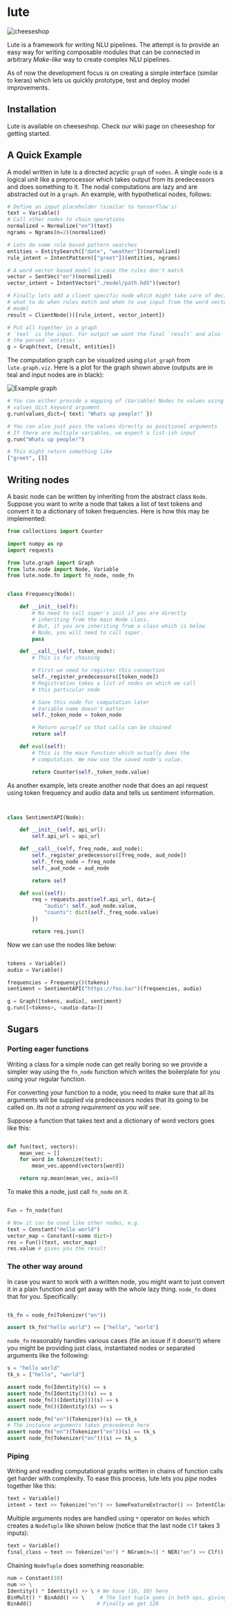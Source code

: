 # lute

![cheeseshop](https://cheeseshop.vernacular.ai/--badger--/lute.svg)

Lute is a framework for writing NLU pipelines. The attempt is to provide an easy
way for writing composable modules that can be connected in arbitrary
_Make-like_ way to create complex NLU pipelines.

As of now the development focus is on creating a simple interface (similar to
keras) which lets us quickly prototype, test and deploy model improvements.

## Installation

Lute is available on cheeseshop. Check our wiki page on cheeseshop for getting
started.

## A Quick Example

A model written in lute is a directed acyclic `graph` of `nodes`. A single
`node` is a logical unit like a preprocessor which takes output from its
predecessors and does something to it. The nodal computations are lazy and are
abstracted out in a `graph`. An example, with hypothetical nodes, follows:

```python
# Define an input placeholder (similar to tensorflow's)
text = Variable()
# Call other nodes to chain operations
normalized = Normalize("en")(text)
ngrams = Ngrams(n=2)(normalized)

# Lets do some rule based pattern searches
entities = EntitySearch(["date", "weather"])(normalized)
rule_intent = IntentPattern(["greet"])(entities, ngrams)

# A word vector based model in case the rules don't match
vector = SentVec("en")(normalized)
vector_intent = IntentVector("./model/path.hd5")(vector)

# Finally lets add a client specific node which might take care of deciding
# what to do when rules match and when to use input from the word vector
# model
result = ClientNode()([rule_intent, vector_intent])

# Put all together in a graph
# `text` is the input. For output we want the final `result` and also
# the parsed `entities`.
g = Graph(text, [result, entities])
```

The computation graph can be visualized using `plot_graph` from
`lute.graph.viz`. Here is a plot for the graph shown above (outputs are in teal
and input nodes are in black):

![Example graph](./example.png)

```python
# You can either provide a mapping of (Variable) Nodes to values using
# values_dict keyword argument
g.run(values_dict={ text: "Whats up people!" })

# You can also just pass the values directly as positional arguments
# If there are multiple variables, we expect a list-ish input
g.run("Whats up people!")

# This might return something like
["greet", []]
```

## Writing nodes

A basic node can be written by inheriting from the abstract class `Node`.
Suppose you want to write a node that takes a list of text tokens and convert it
to a dictionary of token frequencies. Here is how this may be implemented:

```python
from collections import Counter

import numpy as np
import requests

from lute.graph import Graph
from lute.node import Node, Variable
from lute.node.fn import fn_node, node_fn


class Frequency(Node):

    def __init__(self):
        # No need to call super's init if you are directly
        # inheriting from the main Node class.
        # But, if you are inheriting from a class which is below
        # Node, you will need to call super.
        pass

    def __call__(self, token_node):
        # This is for chaining

        # First we need to register this connection
        self._register_predecessors([token_node])
        # Registration takes a list of nodes on which we call
        # this particular node

        # Save this node for computation later
        # Variable name doesn't matter
        self._token_node = token_node

        # Return ourself so that calls can be chained
        return self

    def eval(self):
        # This is the main function which actually does the
        # computation. We now use the saved node's value.

        return Counter(self._token_node.value)
```

As another example, lets create another node that does an api request using
token frequency and audio data and tells us sentiment information.

```python


class SentimentAPI(Node):

    def __init__(self, api_url):
        self.api_url = api_url

    def __call__(self, freq_node, aud_node):
        self._register_predecessors([freq_node, aud_node])
        self._freq_node = freq_node
        self._aud_node = aud_node

        return self

    def eval(self):
        req = requests.post(self.api_url, data={
            "audio": self._aud_node.value,
            "counts": dict(self._freq_node.value)
        })

        return req.json()
```


Now we can use the nodes like below:

```python

tokens = Variable()
audio = Variable()

frequencies = Frequency()(tokens)
sentiment = SentimentAPI("https://foo.bar")(frequencies, audio)

g = Graph([tokens, audio], sentiment)
g.run([<tokens>, <audio-data>])
```

## Sugars

### Porting eager functions

Writing a class for a simple node can get really boring so we provide a simpler
way using the `fn_node` function which writes the boilerplate for you using your
regular function.

For converting your function to a node, you need to make sure that all its
arguments will be supplied via predecessors nodes that its going to be called
on. _Its not a strong requirement as you will see_.

Suppose a function that takes text and a dictionary of word vectors goes like
this:

```python

def fun(text, vectors):
    mean_vec = []
    for word in tokenize(text):
        mean_vec.append(vectors[word])

    return np.mean(mean_vec, axis=0)
```

To make this a node, just call `fn_node` on it.

```python

Fun = fn_node(fun)

# Now it can be used like other nodes, e.g.
text = Constant("Hello world")
vector_map = Constant(<some dict>)
res = Fun()(text, vector_map)
res.value # gives you the result
```

### The other way around

In case you want to work with a written node, you might want to just convert it
in a plain function and get away with the whole lazy thing. `node_fn` does that
for you. Specifically:

```python

tk_fn = node_fn(Tokenizer("en"))

assert tk_fn("hello world") == ["hello", "world"]
```

`node_fn` reasonably handles various cases (file an issue if it doesn't) where
you might be providing just class, instantiated nodes or separated arguments
like the following:

```python
s = "hello world"
tk_s = ["hello", "world"]

assert node_fn(Identity)(s) == s
assert node_fn(Identity())(s) == s
assert node_fn()(Identity())(s) == s
assert node_fn()(Identity)(s) == s

assert node_fn("en")(Tokenizer)(s) == tk_s
# The instance arguments takes precedence here
assert node_fn("en")(Tokenizer("en"))(s) == tk_s
assert node_fn(Tokenizer("en"))(s) == tk_s
```

### Piping

Writing and reading computational graphs written in chains of function calls get
harder with complexity. To ease this process, lute lets you _pipe_ nodes
together like this:

```python
text = Variable()
intent = text >> Tokenize("en") >> SomeFeatureExtractor() >> IntentClassification()
```

Multiple arguments nodes are handled using `*` operator on `Nodes` which creates
a `NodeTuple` like shown below (notice that the last node `Clf` takes 3 inputs):

```python
text = Variable()
final_class = text >> Tokenize("en") * NGram(n=3) * NER("en") >> Clf()
```

Chaining `NodeTuple` does something reasonable:

```python
num = Constant(10)
num >> \
Identity() * Identity() >> \ # We have (10, 10) here
BinMult() * BinAdd() >> \     # The last tuple goes in both ops, giving (100, 20)
BinAdd()                     # Finally we get 120
```
